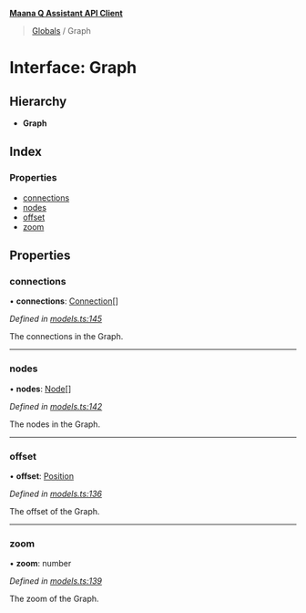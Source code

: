 **[Maana Q Assistant API Client](../README.md)**

> [Globals](../README.md) / Graph

# Interface: Graph

## Hierarchy

* **Graph**

## Index

### Properties

* [connections](graph.md#connections)
* [nodes](graph.md#nodes)
* [offset](graph.md#offset)
* [zoom](graph.md#zoom)

## Properties

### connections

•  **connections**: [Connection](connection.md)[]

*Defined in [models.ts:145](https://github.com/maana-io/q-assistant-client/blob/18eccdb/src/models.ts#L145)*

The connections in the Graph.

___

### nodes

•  **nodes**: [Node](node.md)[]

*Defined in [models.ts:142](https://github.com/maana-io/q-assistant-client/blob/18eccdb/src/models.ts#L142)*

The nodes in the Graph.

___

### offset

•  **offset**: [Position](position.md)

*Defined in [models.ts:136](https://github.com/maana-io/q-assistant-client/blob/18eccdb/src/models.ts#L136)*

The offset of the Graph.

___

### zoom

•  **zoom**: number

*Defined in [models.ts:139](https://github.com/maana-io/q-assistant-client/blob/18eccdb/src/models.ts#L139)*

The zoom of the Graph.
